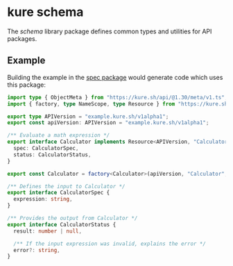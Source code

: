 # kure schema

The _schema_ library package defines common types and utilities for API
packages.

## Example

Building the example in the [spec package][spec] would generate code which uses this package:

[spec]: https://github.com/kure-sh/spec#readme

```ts
import type { ObjectMeta } from "https://kure.sh/api/@1.30/meta/v1.ts";
import { factory, type NameScope, type Resource } from "https://kure.sh/lib/schema@0.1/mod.ts";

export type APIVersion = "example.kure.sh/v1alpha1";
export const apiVersion: APIVersion = "example.kure.sh/v1alpha1";

/** Evaluate a math expression */
export interface Calculator implements Resource<APIVersion, "Calculator", "namespace", ObjectMeta> {
  spec: CalculatorSpec,
  status: CalculatorStatus,
}

export const Calculator = factory<Calculator>(apiVersion, "Calculator", "namespace");

/** Defines the input to Calculator */
export interface CalculatorSpec {
  expression: string,
}

/** Provides the output from Calculator */
export interface CalculatorStatus {
  result: number | null,

  /** If the input expression was invalid, explains the error */
  error?: string,
}
```
